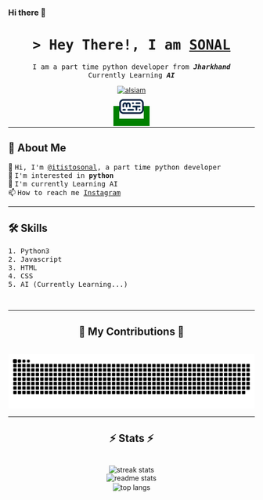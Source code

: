 ### Hi there 👋


<h1 align="center">
        <samp>&gt; Hey There!, I am
                <b><a target="_blank" href="https://instagram.com/itistosonal">SONAL</a></b>
        </samp>
</h1>


<p align="center" > 
  <samp style="font-szie:50px">
      I am a part time python developer from <i><b>Jharkhand</b></i><br>
      Currently Learning <i><b>AI</b></i>
  </samp>
</p>

<p align="center">



 <a href="https://instagram.com/itistosonal" target="_blank">
  <img src="https://img.shields.io/badge/Instagram-fe4164?style=for-the-badge&logo=instagram&logoColor=white" alt="alsiam" />
 </a>

<br>

<a href="https://monkeytype.com/profile/sonaltoppo" target="_blank" style="padding:12px;background:green">
  <img src="src/img/monkeytype.svg" alt="alsiam" height="50" width="50"/>
 </a> 
 
</p>


<hr/>
 
## 🚀 About Me

👋 <samp>Hi, I'm [@itistosonal](https://instagram.com/itistosonal), a part time python developer</samp> <br>
👀 <samp>I'm interested in <b>python</b></samp><br>
🌱 <samp>I'm currently Learning AI</samp><br>
📫 <samp> How to reach me [Instagram](https://instagram.com/itistosonal)</samp><br>

<hr/>

## 🛠 Skills

<samp>1. Python3</samp><br>
<samp>2. Javascript</samp><br>
<samp>3. HTML</samp><br>
<samp>4. CSS</samp><br>
<samp>5. AI (Currently Learning...)<samp><br>

<br/>

<hr/>

<div align="center">
  <h2>🐍 My Contributions 🐍</h2>
  <br>
  <img alt="snake eating my contributions" src="https://raw.githubusercontent.com/salesp07/salesp07/output/github-contribution-grid-snake.svg" />
  
  <br/>
</div>

<hr/>

<h2 align="center">⚡ Stats ⚡</h2>
<br>
<div align=center>
  <img width=390 src="https://github-readme-streak-stats-salesp07.vercel.app/?user=itistosonal&count_private=true&theme=react&border_radius=10" alt="streak stats"/><br/>
  <img width=390 src="https://github-readme-stats-salesp07.vercel.app/api?username=itistosonal&count_private=true&show_icons=true&theme=react&rank_icon=github&border_radius=10" alt="readme stats" />
  <br/>
  <img width=325 align="center" src="https://github-readme-stats-salesp07.vercel.app/api/top-langs/?username=itistosonal&hide=HTML&langs_count=8&layout=compact&theme=react&border_radius=10&size_weight=0.5&count_weight=0.5&exclude_repo=github-readme-stats" alt="top langs" />
</div>

<br/><br/>
